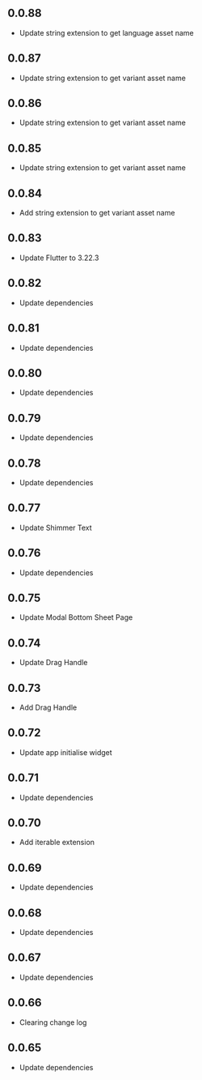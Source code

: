 ## 0.0.88

* Update string extension to get language asset name

## 0.0.87

* Update string extension to get variant asset name

## 0.0.86

* Update string extension to get variant asset name

## 0.0.85

* Update string extension to get variant asset name

## 0.0.84

* Add string extension to get variant asset name

## 0.0.83

* Update Flutter to 3.22.3

## 0.0.82

* Update dependencies

## 0.0.81

* Update dependencies

## 0.0.80

* Update dependencies

## 0.0.79

* Update dependencies

## 0.0.78

* Update dependencies

## 0.0.77

* Update Shimmer Text

## 0.0.76

* Update dependencies

## 0.0.75

* Update Modal Bottom Sheet Page

## 0.0.74

* Update Drag Handle

## 0.0.73

* Add Drag Handle

## 0.0.72

* Update app initialise widget

## 0.0.71

* Update dependencies

## 0.0.70

* Add iterable extension

## 0.0.69

* Update dependencies

## 0.0.68

* Update dependencies

## 0.0.67

* Update dependencies

## 0.0.66

* Clearing change log

## 0.0.65

* Update dependencies
